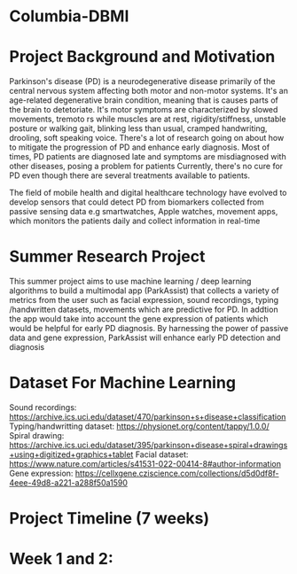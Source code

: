 # Columbia-DBMI
# Project Background and Motivation
Parkinson's disease (PD) is a neurodegenerative disease primarily of the central nervous system affecting both motor and non-motor systems. It's an age-related degenerative brain condition, meaning that is causes parts of the brain to detetoriate. It's motor symptoms are characterized by slowed movements, tremoto rs while muscles are at rest, rigidity/stiffness, unstable posture or walking gait, blinking less than usual, cramped handwriting, drooling, soft speaking voice. There's a lot of research going on about how to mitigate the progression of PD and enhance early diagnosis. Most of times, PD patients are diagnosed late and symptoms are misdiagnosed with other diseases, posing a problem for patients Currently, there's no cure for PD even though there are several treatments available to patients.

The field of mobile health and digital healthcare technology have evolved to develop sensors that could detect PD from biomarkers collected from passive sensing data e.g smartwatches, Apple watches, movement apps, which monitors the patients daily and collect information in real-time

# Summer Research Project
This summer project aims to use machine learning / deep learning algorithms to build a multimodal app (ParkAssist) that collects a variety of metrics from the user such as facial expression, sound recordings, typing /handwritten datasets, movements which are predictive for PD. In addtion the app would take into account the gene expression of patients which would be helpful for early PD diagnosis. By harnessing the power of passive data and gene expression, ParkAssist will enhance early PD detection and diagnosis

# Dataset For Machine Learning
 Sound recordings: https://archive.ics.uci.edu/dataset/470/parkinson+s+disease+classification
 Typing/handwritting dataset: https://physionet.org/content/tappy/1.0.0/
 Spiral drawing: https://archive.ics.uci.edu/dataset/395/parkinson+disease+spiral+drawings+using+digitized+graphics+tablet
 Facial dataset: https://www.nature.com/articles/s41531-022-00414-8#author-information
 Gene expression: https://cellxgene.cziscience.com/collections/d5d0df8f-4eee-49d8-a221-a288f50a1590

# Project Timeline (7 weeks)
# Week 1 and 2: 
 

